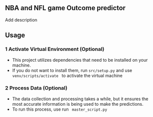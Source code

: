 ## NBA and NFL game Outcome predictor
 Add description

## Usage

### 1 Activate Virtual Environment (Optional)

- This project utilizes dependencies that need to be installed on your machine.
- If you do not want to install them, run ``` src/setup.py ``` and use ```venv/scripts/activate ``` to activate the virtual machine

### 2 Process Data (Optional)

- The data collection and processing takes a while, but it ensures the most accurate information is being used to make the predictions.
- To run this process, use run ``` master_script.py```
